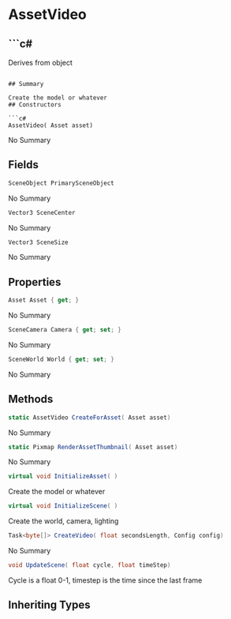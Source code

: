 # AssetVideo

## ```c#
Derives from object
```

## Summary

Create the model or whatever
## Constructors

```c#
AssetVideo( Asset asset) 
```
No Summary
## Fields

```c#
SceneObject PrimarySceneObject
```
No Summary
```c#
Vector3 SceneCenter
```
No Summary
```c#
Vector3 SceneSize
```
No Summary
## Properties

```c#
Asset Asset { get; } 
```
No Summary
```c#
SceneCamera Camera { get; set; } 
```
No Summary
```c#
SceneWorld World { get; set; } 
```
No Summary
## Methods

```c#
static AssetVideo CreateForAsset( Asset asset) 
```
No Summary
```c#
static Pixmap RenderAssetThumbnail( Asset asset) 
```
No Summary
```c#
virtual void InitializeAsset( ) 
```
Create the model or whatever
```c#
virtual void InitializeScene( ) 
```
Create the world, camera, lighting
```c#
Task<byte[]> CreateVideo( float secondsLength, Config config) 
```
No Summary
```c#
void UpdateScene( float cycle, float timeStep) 
```
Cycle is a float 0-1, timestep is the time since the last frame
## Inheriting Types

